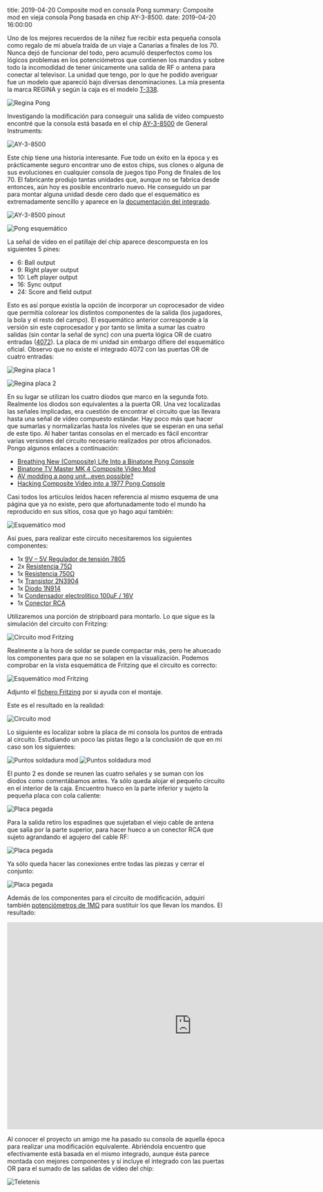 title: 2019-04-20 Composite mod en consola Pong
summary: Composite mod en vieja consola Pong basada en chip AY-3-8500.
date: 2019-04-20 16:00:00

Uno de los mejores recuerdos de la niñez fue recibir esta pequeña consola como regalo de mi abuela traída de un viaje a Canarias a finales de los 70. Nunca dejó de funcionar del todo, pero acumuló desperfectos como los lógicos problemas en los potenciómetros que contienen los mandos y sobre todo la incomodidad de tener únicamente una salida de RF o antena para conectar al televisor. La unidad que tengo, por lo que he podido averiguar fue un modelo que apareció bajo diversas denominaciones. La mía presenta la marca REGINA y según la caja es el modelo [T-338](http://www.old-computers.com/museum/computer.asp?st=1&c=685).

![Regina Pong](/images/posts/regina_pong.jpg)

Investigando la modificación para conseguir una salida de vídeo compuesto encontré que la consola está basada en el chip [AY-3-8500](https://en.wikipedia.org/wiki/AY-3-8500) de General Instruments:

![AY-3-8500](/images/posts/regina_pong_ay-3-8500.jpg)

Este chip tiene una historia interesante. Fue todo un éxito en la época y es prácticamente seguro encontrar uno de estos chips, sus clones o alguna de sus evoluciones en cualquier consola de juegos tipo Pong de finales de los 70. El fabricante produjo tantas unidades que, aunque no se fabrica desde entonces, aún hoy es posible encontrarlo nuevo. He conseguido un par para montar alguna unidad desde cero dado que el esquemático es extremadamente sencillo y aparece en la [documentación del integrado](/files/posts/GI-Games-reference-circuits-1978.pdf).

![AY-3-8500 pinout](/images/posts/regina_pong_ay-3-8500_pinout.jpg)

![Pong esquemático](/images/posts/regina_pong_esquematico.jpg)

La señal de vídeo en el patillaje del chip aparece descompuesta en los siguientes 5 pines:

* 6: Ball output
* 9: Right player output
* 10: Left player output
* 16: Sync output
* 24: Score and field output

Esto es así porque existía la opción de incorporar un coprocesador de video que permitía colorear los distintos componentes de la salida (los jugadores, la bola y el resto del campo). El esquemático anterior corresponde a la versión sin este coprocesador y por tanto se limita a sumar las cuatro salidas (sin contar la señal de sync) con una puerta lógica OR de cuatro entradas ([4072](https://upload.wikimedia.org/wikipedia/commons/f/f8/4072_Pinout.svg)). La placa de mi unidad sin embargo difiere del esquemático oficial. Observo que no existe el integrado 4072 con las puertas OR de cuatro entradas:

![Regina placa 1](/images/posts/regina_pong_placa1.jpg)

![Regina placa 2](/images/posts/regina_pong_placa2.jpg)

En su lugar se utilizan los cuatro diodos que marco en la segunda foto. Realmente los diodos son equivalentes a la puerta OR. Una vez localizadas las señales implicadas, era cuestión de encontrar el circuito que las llevara hasta una señal de vídeo compuesto estándar. Hay poco más que hacer que sumarlas y normalizarlas hasta los niveles que se esperan en una señal de este tipo. Al haber tantas consolas en el mercado es fácil encontrar varias versiones del circuito necesario realizados por otros aficionados. Pongo algunos enlaces a continuación:

* [Breathing New (Composite) Life Into a Binatone Pong Console](https://mrpjevans.com/binatone-composite-mod/)
* [Binatone TV Master MK 4 Composite Video Mod](https://www.petervis.com/gallery/Toys_and_Games/binatone-tv-master-mk-4-composite-video-mod/binatone-tv-master-mk-4-composite-video-mod.html)
* [AV modding a pong unit...even possible?](http://atariage.com/forums/topic/194029-av-modding-a-pong-uniteven-possible/#entry2469505)
* [Hacking Composite Video into a 1977 Pong Console](https://www.youtube.com/watch?v=7uTEthm7jqg)

Casi todos los artículos leídos hacen referencia al mismo esquema de una página que ya no existe, pero que afortunadamente todo el mundo ha reproducido en sus sitios, cosa que yo hago aquí también:

![Esquemático mod](/images/posts/regina_pong_esquematico_mod.gif)

Así pues, para realizar este circuito necesitaremos los siguientes componentes:

* 1x [9V – 5V Regulador de tensión 7805](https://www.aliexpress.com/item/10pcs-lot-L7805CV-L7805-7805-LM7805-KA7805-Voltage-Regulator-5V-TO-220-In-Stock/32892570189.html)
* 2x [Resistencia 75Ω](https://www.aliexpress.com/item/100pcs-1-4W-5-Carbon-Film-Resistor-68-75-82-91-100-ohm/32834081570.html)
* 1x [Resistencia 750Ω](https://www.aliexpress.com/item/100pcs-1-4W-5-Carbon-Film-Resistor-510-560-620-680-750-ohm/32834956196.html)
* 1x [Transistor 2N3904](https://www.aliexpress.com/item/100PCS-2N3904-TO-92-TO92-NPN-General-Purpose-Transistor-New-original/32843804468.html)
* 1x [Diodo 1N914](https://www.aliexpress.com/item/100Pcs-1N914-DO-35-High-Conductance-Fast-Diode/32224572752.html)
* 1x [Condensador electrolítico 100μF / 16V](https://www.aliexpress.com/item/20-10-5pcs-aluminum-electrolytic-capacitor-6-3V-10V-16V-25V-35V-10UF-100UF-1000UF-22UF/32964973366.html)
* 1x [Conector RCA](https://www.aliexpress.com/item/10pcs-Red-10pcs-Black-RCA-Panel-Mount-Connector-RCA-Female-Socket-RCA-Panel-Mount-Audio-Socket/32840529402.html)

Utilizaremos una porción de stripboard para montarlo. Lo que sigue es la simulación del circuito con Fritzing:

![Circuito mod Fritzing](/images/posts/regina_pong_composite_mod_bb.png)

Realmente a la hora de soldar se puede compactar más, pero he ahuecado los componentes para que no se solapen en la visualización. Podemos comprobar en la vista esquemática de Fritzing que el circuito es correcto:

![Esquemático mod Fritzing](/images/posts/regina_pong_composite_mod_esquematico.png)

Adjunto el [fichero Fritzing](/files/posts/regina_pong_composite_mod.fzz) por si ayuda con el montaje.

Este es el resultado en la realidad:

![Circuito mod](/images/posts/regina_pong_mod_circuito1.jpg)

Lo siguiente es localizar sobre la placa de mi consola los puntos de entrada al circuito. Estudiando un poco las pistas llego a la conclusión de que en mi caso son los siguientes:

![Puntos soldadura mod](/images/posts/regina_pong_points1.jpg)
![Puntos soldadura mod](/images/posts/regina_pong_points2.jpg)

El punto 2 es donde se reunen las cuatro señales y se suman con los diodos como comentábamos antes. Ya sólo queda alojar el pequeño circuito en el interior de la caja. Encuentro hueco en la parte inferior y sujeto la pequeña placa con cola caliente:

![Placa pegada](/images/posts/regina_pong_placa_pegada.jpg)

Para la salida retiro los espadines que sujetaban el viejo cable de antena que salía por la parte superior, para hacer hueco a un conector RCA que sujeto agrandando el agujero del cable RF:

![Placa pegada](/images/posts/regina_pong_conector_RCA.jpg)

Ya sólo queda hacer las conexiones entre todas las piezas y cerrar el conjunto:

![Placa pegada](/images/posts/regina_pong_final.jpg)

Además de los componentes para el circuito de modificación, adquirí también [potenciómetros de 1MΩ](https://www.aliexpress.com/item/10PCS-WH148-Potentiometer-Kit-Single-Joint-B1K-2K-5K-10K-20K-50K-100K-250K-500K-1M/32908524525.html) para sustituir los que llevan los mandos. El resultado:

<iframe width="853" height="480" src="https://www.youtube.com/embed/OedojdkP4_E" frameborder="0" allow="accelerometer; autoplay; encrypted-media; gyroscope; picture-in-picture" allowfullscreen></iframe>

Al conocer el proyecto un amigo me ha pasado su consola de aquella época para realizar una modificación equivalente. Abriéndola encuentro que efectivamente está basada en el mismo integrado, aunque ésta parece montada con mejores componentes y sí incluye el integrado con las puertas OR para el sumado de las salidas de vídeo del chip:

![Teletenis](/images/posts/regina_pong_teletenis_jorge.jpg)
